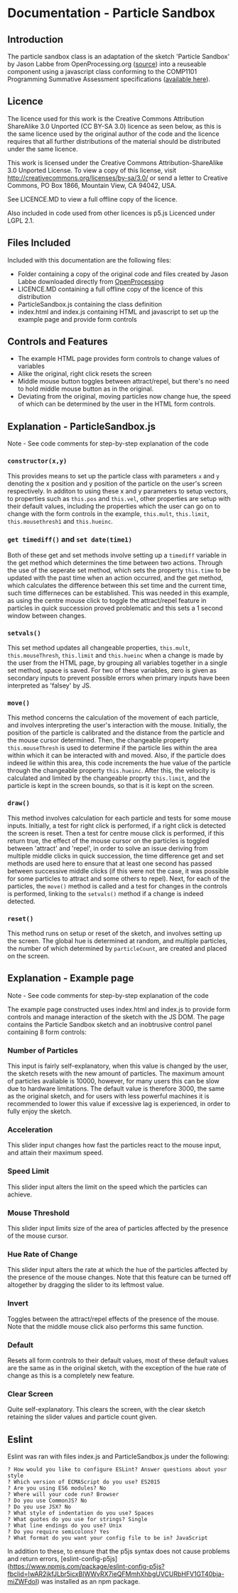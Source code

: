 # Documentation - Particle Sandbox
## Introduction

The particle sandbox class is an adaptation of the sketch 'Particle Sandbox' by Jason Labbe from OpenProcessing.org ([source](https://www.openprocessing.org/sketch/605835)) 
into a reuseable component using a javascript class conforming to the 
COMP1101 Programming Summative Assessment specifications ([available here](https://github.com/stevenaeola/gitpitch/blob/master/prog/assessment_p5/README.md)).

## Licence

The licence used for this work is the Creative Commons Attribution ShareAlike 3.0 Unported (CC BY-SA 3.0) licence as seen below, as this is the
same licence used by the original author of the code and the licence requires that all further distributions of the material should be
distributed under the same licence.

This work is licensed under the Creative Commons Attribution-ShareAlike 3.0 Unported License. To view a copy of this license, visit http://creativecommons.org/licenses/by-sa/3.0/ or send a letter to Creative Commons, PO Box 1866, Mountain View, CA 94042, USA.

See LICENCE.MD to view a full offline copy of the licence.

Also included in code used from other licences is p5.js Licenced under LGPL 2.1.

## Files Included

Included with this documentation are the following files:

- Folder containing a copy of the original code and files created by Jason Labbe downloaded directly from [OpenProcessing](https://www.openprocessing.org/sketch/605835)
- LICENCE.MD containing a full offline copy of the licence of this distribution
- ParticleSandbox.js containing the class definition
- index.html and index.js containing HTML and javascript to set up the example page and provide form controls

## Controls and Features

- The example HTML page provides form controls to change values of variables
- Alike the original, right click resets the screen 
- Middle mouse button toggles between attract/repel, but there's no need to hold middle mouse button as in the original.
- Deviating from the original, moving particles now change hue, the speed of which can be determined by the user in the HTML form controls.

## Explanation - ParticleSandbox.js

Note - See code comments for step-by-step explanation of the code

### `constructor(x,y)`

This provides means to set up the particle class with parameters `x` and `y` denoting the x position and y position of the particle on the user's screen respectively. In additon to using these x and y parameters to setup vectors, to properties such as `this.pos` and `this.vel`, other properties are setup with their default values, including the properties which the user can go on to change with the form controls in the example, `this.mult`, `this.limit`, `this.mousethresh1` and `this.hueinc`.

### `get timediff()` and `set date(time1)`

Both of these get and set methods involve setting up a `timediff` variable in the get method which determines the time between two actions. Through the use of the seperate set method, which sets the property `this.time` to be updated with the past time when an action occurred, and the get method, which calculates the difference between this set time and the current time, such time differneces can be established. This was needed in this example, as using the centre mouse click to toggle the attract/repel feature in particles in quick succession proved problematic and this sets a 1 second window between changes.

### `setvals()`

This set method updates all changeable properties, `this.mult`, `this.mouseThresh`, `this.limit` and `this.hueinc` when a change is made by the user from the HTML page, by grouping all variables together in a single set method, space is saved. For two of these variables, zero is given as secondary inputs to prevent possible errors when primary inputs have been interpreted as 'falsey' by JS.

### `move()`

This method concerns the calculation of the movement of each particle, and involves interpreting the user's interaction with the mouse. Initially, the position of the particle is calibrated and the distance from the particle and the mouse cursor determined. Then, the changeable property `this.mouseThresh` is used to determine if the particle lies within the area within which it can be interacted with and moved. Also, if the particle does indeed lie within this area, this code increments the hue value of the particle through the changeable property `this.hueinc`. After this, the velocity is calculated and limited by the changeable proprty `this.limit`, and the particle is kept in the screen bounds, so that is it is kept on the screen.

### `draw()`

This method involves calculation for each particle and tests for some mouse inputs. Initially, a test for right click is performed, if a right click is detected the screen is reset. Then a test for centre mouse click is performed, if this return true, the effect of the mouse cursor on the particles is toggled between 'attract' and 'repel', in order to solve an issue deriving from multiple middle clicks in quick succession, the time difference get and set methods are used here to ensure that at least one second has passed between successive middle clicks (if this were not the case, it was possible for some particles to attract and some others to repel). Next, for each of the particles, the `move()` method is called and a test for changes in the controls is performed, linking to the `setvals()` method if a change is indeed detected.

### `reset()`

This method runs on setup or reset of the sketch, and involves setting up the screen. The global hue is determined at random, and multiple particles, the number of which determined by `particleCount`, are created and placed on the screen.

## Explanation - Example page

Note - See code comments for step-by-step explanation of the code

The example page constructed uses index.html and index.js to provide form controls and manage interaction of the sketch with the JS DOM. The page contains the Particle Sandbox sketch and an inobtrusive control panel containing 8 form controls:

### Number of Particles

This input is fairly self-explanatory, when this value is changed by the user, the sketch resets with the new amount of particles. The maximum amount of particles avaliable is 10000, however, for many users this can be slow due to hardware limitations. The default value is therefore 3000, the same as the original sketch, and for users with less powerful machines it is recommended to lower this value if excessive lag is experienced, in order to fully enjoy the sketch.

### Acceleration

This slider input changes how fast the particles react to the mouse input, and attain their maximum speed. 

### Speed Limit

This slider input alters the limit on the speed which the particles can achieve.

### Mouse Threshold

This slider input limits size of the area of particles affected by the presence of the mouse cursor.

### Hue Rate of Change

This slider input alters the rate at which the hue of the particles affected by the presence of the mouse changes. Note that this feature can be turned off altogether by dragging the slider to its leftmost value.

### Invert

Toggles between the attract/repel effects of the presence of the mouse. Note that the middle mouse click also performs this same function.

### Default

Resets all form controls to their default values, most of these default values are the same as in the original sketch, with the exception of the hue rate of change as this is a completely new feature.

### Clear Screen

Quite self-explanatory. This clears the screen, with the clear sketch retaining the slider values and particle count given.

## Eslint

Eslint was ran with files index.js and ParticleSandbox.js under the following:

    ? How would you like to configure ESLint? Answer questions about your style
    ? Which version of ECMAScript do you use? ES2015
    ? Are you using ES6 modules? No
    ? Where will your code run? Browser
    ? Do you use CommonJS? No
    ? Do you use JSX? No
    ? What style of indentation do you use? Spaces
    ? What quotes do you use for strings? Single
    ? What line endings do you use? Unix
    ? Do you require semicolons? Yes
    ? What format do you want your config file to be in? JavaScript
   
In addition to these, to ensure that the p5js syntax does not cause problems and return errors, [eslint-config-p5js] (https://www.npmjs.com/package/eslint-config-p5js?fbclid=IwAR2jkfJLbr5icxBIWWvRX7ieQFMmhXhbgUVCURbHFV1GT40bja-miZWFdoI) was installed as an npm package.
